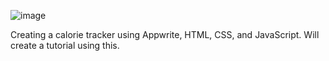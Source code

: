 ![image](https://github.com/TheDThompsonDev/calorieTracker/assets/39189903/b348ddcd-bb8a-4506-89fd-d7017f5ad2cc)

Creating a calorie tracker using Appwrite, HTML, CSS, and JavaScript. Will create a tutorial using this.
